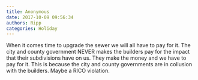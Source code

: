 ```yaml
---
title: Anonymous
date: 2017-10-09 09:56:34
authors: Ripp
categories: Holiday
---
```


 When it comes time to upgrade the sewer we will all have to pay for it.  The city and county government NEVER makes the builders pay for the impact that their subdivisions have on us.  They make the money and we have to pay for it.  This is because the city and county governments are in collusion with the builders.  Maybe a RICO violation.
